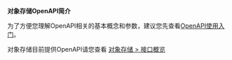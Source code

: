 **对象存储OpenAPI简介**

为了方便您理解OpenAPI相关的基本概念和参数，建议您先查看[](https://www.jdcloud.com/help/detail/355/isCatalog/0)[OpenAPI使用入门](https://www.jdcloud.com/help/detail/355/isCatalog/0)。

对象存储目前提供OpenAPI请您查看 [对象存储 > 接口概览](https://www.jdcloud.com/help/detail/2823/isCatalog/1)